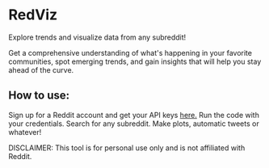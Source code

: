 # RedViz
Explore trends and visualize data from any subreddit!

Get a comprehensive understanding of what's happening in your favorite communities, spot emerging trends, and gain insights that will help you stay ahead of the curve.

## How to use:
Sign up for a Reddit account and get your API keys <a href="https://www.reddit.com/prefs/apps">here.</a>
Run the code with your credentials. Search for any subreddit. Make plots, automatic tweets or whatever!

DISCLAIMER: This tool is for personal use only and is not affiliated with Reddit.
